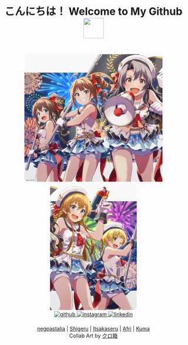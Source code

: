 <h1 align="center" justify="center">こんにちは！ Welcome to My Github <img src="https://media.tenor.com/JDzDTtW-PM8AAAAi/bocchi-the-rock.gif" width="55px" height="55px"></h1>
<div align="middle">
	<br/>
  <a href="https://github.com/negpastalia"><img img style="height: 36vw;" src="collab/2021/08/neg.png"></a><a href="https://github.com/shigeru22"><img style="height: 36vw;" src="collab/2021/08/shigeru.png"></a><a href="https://github.com/Itsakaseru"><img style="height: 36vw;" src="collab/2021/08/itsakaseru.png"></a><a href="https://github.com/afrisanjaya"><img style="height: 36vw;" src="collab/2021/08/afri.png"></a><a href="https://github.com/Andrioeffendi31"><img style="height: 36vw;" src="collab/2021/08/kuma.png"></a>
</div>
<div align="center">
<a href="https://github.com/Andrioeffendi31" target="_blank">
<img src=https://img.shields.io/badge/github-%2324292e.svg?&style=for-the-badge&logo=github&logoColor=white alt=github style="margin-bottom: 5px;" />
</a>
<a href="https://www.instagram.com/andrioeffendi31" target="_blank">
<img src=https://img.shields.io/badge/instagram-%23405DE6.svg?&style=for-the-badge&logo=instagram&logoColor=white alt=instagram style="margin-bottom: 5px;" />
</a>
<a href="https://www.linkedin.com/in/andrioeffendi/" target="_blank">
<img src=https://img.shields.io/badge/linkedin-%231E77B5.svg?&style=for-the-badge&logo=linkedin&logoColor=white alt=linkedin style="margin-bottom: 5px;" />
</a>
</div>  
<br />
<div align="middle">
	<a href="https://github.com/negpastalia">negpastalia</a> |
	<a href="https://github.com/shigeru22">Shigeru</a> |
	<a href="https://github.com/Itsakaseru">Itsakaseru</a> |
	<a href="https://github.com/afrisanjaya">Afri</a> |
	<a href="https://github.com/Andrioeffendi31">Kuma</a>
</div>
<div align="middle">
	Collab Art by <a href="https://twitter.com/kurobako_BB">クロ箱</a>
</div>
<br />
<br>

